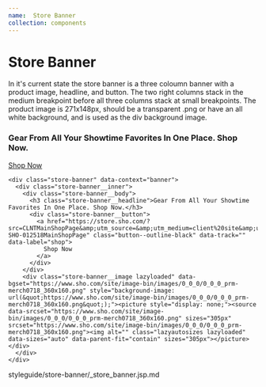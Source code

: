 ```yaml
---
name:  Store Banner
collection: components
---
```


# Store Banner

In it's current state the store banner is a three coloumn banner with a product image, headline, and button. The two right columns stack in the medium breakpoint before all three columns stack at small breakpoints.  The product image is 271x148px, should be a transparent .png or have an all white background, and is used as the div background image.

<div class="store-banner" data-context="banner">
  <div class="store-banner__inner">
    <div class="store-banner__body">
      <h3 class="store-banner__headline">Gear From All Your Showtime Favorites In One Place. Shop Now.</h3>
      <div class="store-banner__button">
        <a href="https://store.sho.com/?src=CLNTMainShopPage&amp;utm_source=&amp;utm_medium=client%20site&amp;utm_campaign=MainShopPage&amp;pa=PRF-SHO-012518MainShopPage" class="button--outline-black" data-track="" data-label="shop">
          Shop Now        
        </a>
      </div>
    </div>
    <div class="store-banner__image lazyloaded" data-bgset="https://www.sho.com/site/image-bin/images/0_0_0/0_0_0_prm-merch0718_360x160.png" style="background-image: url(&quot;https://www.sho.com/site/image-bin/images/0_0_0/0_0_0_prm-merch0718_360x160.png&quot;);"><picture style="display: none;"><source data-srcset="https://www.sho.com/site/image-bin/images/0_0_0/0_0_0_prm-merch0718_360x160.png" sizes="305px" srcset="https://www.sho.com/site/image-bin/images/0_0_0/0_0_0_prm-merch0718_360x160.png"><img alt="" class="lazyautosizes lazyloaded" data-sizes="auto" data-parent-fit="contain" sizes="305px"></picture></div>
  </div>
</div>

```
<div class="store-banner" data-context="banner">
  <div class="store-banner__inner">
    <div class="store-banner__body">
      <h3 class="store-banner__headline">Gear From All Your Showtime Favorites In One Place. Shop Now.</h3>
      <div class="store-banner__button">
        <a href="https://store.sho.com/?src=CLNTMainShopPage&amp;utm_source=&amp;utm_medium=client%20site&amp;utm_campaign=MainShopPage&amp;pa=PRF-SHO-012518MainShopPage" class="button--outline-black" data-track="" data-label="shop">
          Shop Now        
        </a>
      </div>
    </div>
    <div class="store-banner__image lazyloaded" data-bgset="https://www.sho.com/site/image-bin/images/0_0_0/0_0_0_prm-merch0718_360x160.png" style="background-image: url(&quot;https://www.sho.com/site/image-bin/images/0_0_0/0_0_0_prm-merch0718_360x160.png&quot;);"><picture style="display: none;"><source data-srcset="https://www.sho.com/site/image-bin/images/0_0_0/0_0_0_prm-merch0718_360x160.png" sizes="305px" srcset="https://www.sho.com/site/image-bin/images/0_0_0/0_0_0_prm-merch0718_360x160.png"><img alt="" class="lazyautosizes lazyloaded" data-sizes="auto" data-parent-fit="contain" sizes="305px"></picture></div>
  </div>
</div>
```
<jsp-partials>styleguide/store-banner/_store_banner.jsp.md</jsp-partials>